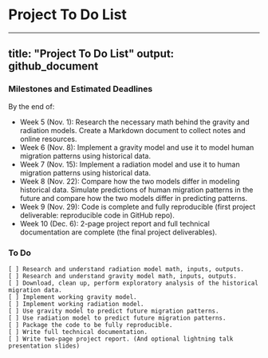 # Project To Do List
---
title: "Project To Do List"
output: github_document
---

### Milestones and Estimated Deadlines

By the end of:   
 
* Week 5 (Nov. 1): Research the necessary math behind the gravity and radiation models. Create a Markdown document to collect notes and online resources.  
* Week 6 (Nov. 8): Implement a gravity model and use it to model human migration patterns using historical data.  
* Week 7 (Nov. 15): Implement a radiation model and use it to human migration patterns using historical data.  
* Week 8 (Nov. 22): Compare how the two models differ in modeling historical data. Simulate predictions of human migration patterns in the future and compare how the two models differ in predicting patterns.  
* Week 9 (Nov. 29): Code is complete and fully reproducible (first project deliverable: reproducible code in GitHub repo).  
* Week 10 (Dec. 6): 2-page project report and full technical documentation are complete (the final project deliverables).  
    
### To Do
    [ ] Research and understand radiation model math, inputs, outputs.
    [ ] Research and understand gravity model math, inputs, outputs.
    [ ] Download, clean up, perform exploratory analysis of the historical migration data.
    [ ] Implement working gravity model.
    [ ] Implement working radiation model.
    [ ] Use gravity model to predict future migration patterns.
    [ ] Use radiation model to predict future migration patterns.
    [ ] Package the code to be fully reproducible.
    [ ] Write full technical documentation.
    [ ] Write two-page project report. (And optional lightning talk presentation slides)